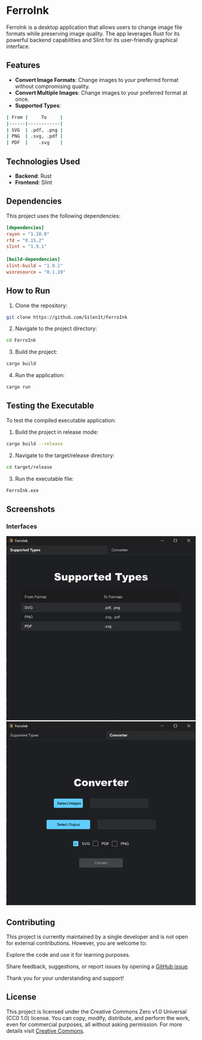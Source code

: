 # FerroInk

FerroInk is a desktop application that allows users to change image file formats while preserving image quality. The app leverages Rust for its powerful backend capabilities and Slint for its user-friendly graphical interface.

## Features

- **Convert Image Formats**: Change images to your preferred format without compromising quality.
- **Convert Multiple Images**: Change images to your preferred format at once.
- **Supported Types**: 
```bash
| From |     To     |
|------|------------|
| SVG  | .pdf, .png |
| PNG  | .svg, .pdf |
| PDF  |    .svg    |
```
## Technologies Used

- **Backend**: Rust
- **Frontend**: Slint

## Dependencies

This project uses the following dependencies:

```toml
[dependencies]
rayon = "1.10.0"
rfd = "0.15.2"
slint = "1.9.1"

[build-dependencies]
slint-build = "1.9.1"
winresource = "0.1.19"
```

## How to Run

1. Clone the repository:

```bash
git clone https://github.com/Silen1t/FerroInk
```

2. Navigate to the project directory:

```bash
cd FerroInk
```

3. Build the project:
```bash
cargo build
```

4. Run the application:
```bash
cargo run
```

## Testing the Executable

To test the compiled executable application:

1. Build the project in release mode:
```bash
cargo build --release
```

2. Navigate to the target/release directory:
```bash
cd target/release
```

3. Run the executable file:
```bash
FerroInk.exe
```

## Screenshots

### Interfaces

![Supported Types Interface](supported_types_interface.png)
![Converter Interface](conveter_interface.png)

## Contributing
This project is currently maintained by a single developer and is not open for external contributions. However, you are welcome to:

Explore the code and use it for learning purposes.

Share feedback, suggestions, or report issues by opening a [GitHub issue](https://github.com/Silen1t/FerroInk/issues).

Thank you for your understanding and support!

## License

This project is licensed under the Creative Commons Zero v1.0 Universal (CC0 1.0) license.
You can copy, modify, distribute, and perform the work, even for commercial purposes, all without asking permission.
For more details visit [Creative Commons](https://creativecommons.org/publicdomain/zero/1.0/).